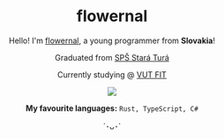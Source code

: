 <div align="center">
  <h1>flowernal</h1>
  <p>Hello! I'm <a href="https://flowernal.dev">flowernal</a>, a young programmer from <b>Slovakia</b>!</p>
  <p>Graduated from <a href="http://www.sosst.sk/zsse/">SPŠ Stará Turá</a></p>
  <p>Currently studying @ <a href="https://www.fit.vut.cz/.en">VUT FIT</a></p>
  
  <img src="https://pbs.twimg.com/media/E4qh2ezX0AMUZIb.png" />
  
  <p><b>My favourite languages:</b> <code>Rust, TypeScript, C#</code></p>
  
  <footer>´･ᴗ･`</footer>
</div>
